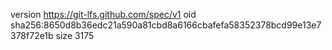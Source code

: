 version https://git-lfs.github.com/spec/v1
oid sha256:8650d8b36edc21a590a81cbd8a6166cbafefa58352378bcd99e13e7378f72e1b
size 3175
